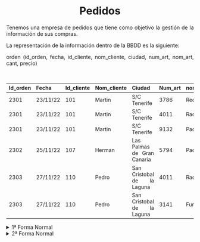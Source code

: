 <div align="center">

# Pedidos

</div>

<div align="justify">

Tenemos una empresa de pedidos que tiene como objetivo la gestión de la información de sus compras.

La representación de la información dentro de la BBDD es la siguiente:

orden (id_orden, fecha, id_cliente, nom_cliente, ciudad, num_art, nom_art, cant, precio)

<br>

| Id_orden |  Fecha |  Id_cliente |  Nom_cliente |  Ciudad |  Num_art |  nom_art |  cant |  Precio |
|-----|-----|-----|-----|-----|-----|-----|-----|-----| 
| 2301 |  23/11/22 |  101 |  Martin |  S/C Tenerife |  3786 |  Red |  3 |  35,00 |
| 2301 |  23/11/22 |  101 |  Martin |  S/C Tenerife |  4011 |  Raqueta |  6 |  65,00 |
| 2301 |  23/11/22 |  101 |  Martin |  S/C Tenerife |  9132 |  Paq-3 |  8 |  4,75 |
| 2302 |  25/11/22 |  107 |  Herman |  Las Palmas de Gran Canaria |  5794 |  Paq-6 |  4 |  5,00 |
| 2303 |  27/11/22 |  110 |  Pedro |  San Cristobal de la Laguna |  4011 |  Raqueta |  2 |  65,00 |
| 2303 |  27/11/22 |  110 |  Pedro |  San Cristobal de la Laguna |  3141 |  Funda |  2 |  10,00 |

<details>
    <summary>1ª Forma Normal </summary>

No se cumple la primera forma normal ya que existen valores multievaluados en el atributo Autor por lo que se aplicará la primera formar normal generando una nueva tabla para Autor.
Debido a las cardinalidades además se generará una tabla perteneciente a la relación "Escribe"

<br><br>

<div align="center">

![Imagen 1](img/1FN.png)

</div>
</details>
<details>
    <summary>2ª Forma Normal </summary>
Una vez corregida la tabla para la primera forma normal, se cumple la segunda y la tercera, ya que las tablas están agrupadas correctamente y no existe transitividad en ninguna de ellas.
<br>
Así pues, para finalizar, las claves candidatas de cada tabla serán Id_cliente, Id_orden y Num_art

<br><br>
</details>
</div>